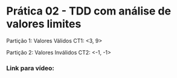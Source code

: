# Prática 02 - TDD com análise de valores limites

Partição 1: Valores Válidos
CT1: <3, 9>

Partição 2: Valores Inválidos
CT2: <-1, -1>

### Link para vídeo: 
